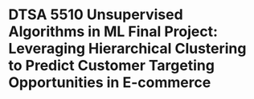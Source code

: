 # DTSA 5510 Unsupervised Algorithms in ML Final Project: Leveraging Hierarchical Clustering to Predict Customer Targeting Opportunities in E-commerce
